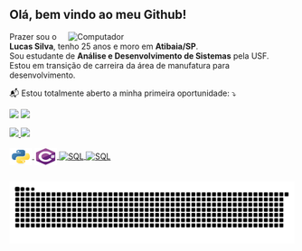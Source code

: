 ## Olá, bem vindo ao meu Github!

<img src="https://raw.githubusercontent.com/MicaelliMedeiros/micaellimedeiros/master/image/computer-illustration.png" min-width="400px" max-width="400px" width="400px" align="right" alt="Computador">

<p align="left"> 
  Prazer sou o <strong>Lucas Silva</strong>, tenho 25 anos e moro em <strong>Atibaia/SP</strong>.<br>
  Sou estudante de <strong>Análise e Desenvolvimento de Sistemas</strong> pela USF.<br>
  Estou em transição de carreira da área de manufatura para desenvolvimento.
</p>

<p align="left">
  📬 Estou totalmente aberto a minha primeira oportunidade: ⤵️
</p>

<p align="left">

  <a href = "mailto:jose.lucas.xcvi@gmail.com"><img src="https://img.shields.io/badge/-Gmail-FF0000?style=flat-square&labelColor=FF0000&logo=gmail&logoColor=white" target="_blank"></a>
  <a href="https://www.linkedin.com/in/jose-lucas-s/" target="_blank"><img src="https://img.shields.io/badge/-Linkedin-0e76a8?style=flat-square&logo=Linkedin&logoColor=white" target="_blank"></a> 

</p>  

<div align="left">
  <a href="https://github.com/dSilva-Lucas">
  <img height="160em" src="https://github-readme-stats.vercel.app/api?username=dSilva-Lucas&show_icons=true&theme=radical&include_all_commits=true&count_private=true"/>
  <img height="105em" src="https://github-readme-stats.vercel.app/api/top-langs/?username=dSilva-Lucas&layout=compact&langs_count=7&theme=radical"/>
</div>
  
<div style="display: inline_block"><br>
  
  <img align="center" alt="Python" height="30" width="40" src="https://raw.githubusercontent.com/devicons/devicon/master/icons/python/python-original.svg">
  <img align="center" alt="Csharp" height="30" width="40" src="https://raw.githubusercontent.com/devicons/devicon/master/icons/csharp/csharp-original.svg">
  <img align="center" alt="SQL" height="30" width="40" src="https://img.icons8.com/color/144/000000/microsoft-sql-server.png">
  <img align="center" alt="SQL" height="30" width="40" src="https://img.icons8.com/color/144/000000/java-coffee-cup-logo--v1.png">

</div>
  
  ##
 
![Snake animation](https://github.com/dSilva-Lucas/dSilva-Lucas/blob/output/github-contribution-grid-snake.svg)
 
</div>
